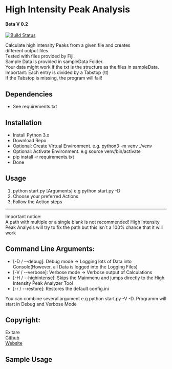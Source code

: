# High Intensity Peak Analysis

#### Beta V 0.2
[![Build Status](https://travis-ci.org/Exitare/High-Intensity-Peak-Analysis.svg?branch=master)](https://travis-ci.org/AvariusProject/AvariusCore)

Calculate high intensity Peaks from a given file and creates  
different output files.  
Tested with files provided by Fiji.  
Sample Data is provided in sampleData Folder.  
Your data might work if the txt is the structure as the files in sampleData.  
Important: Each entry is divided by a Tabstop (\t)  
If the Tabstop is missing, the program will fail!


## Dependencies

- See requirements.txt


## Installation
- Install Python 3.x
- Download Repo
- Optional: Create Virtual Environment. e.g. python3 -m venv ./venv
- Optional: Activate Environment. e.g source venv/bin/activate
- pip install -r requirements.txt
- Done



## Usage

1. python start.py [Arguments] e.g python start.py -D 
2. Choose your preferred Actions
3. Follow the Action steps

*** 
Important notice:  
A path with multiple or a single blank is not recommended!
High Intensity Peak Analysis will try to fix the path but this isn´t a 
100% chance that it will work

## Command Line Arguments:

- [-D / --debug]: Debug mode -> Logging lots of Data into Console(However, all Data is logged into the Logging Files)
- [-V / --verbose]: Verbose mode -> Verbose output of Calculations  
- [-H / --highintense]: Skips the Mainmenu and jumps directly to the High Intensity Peak Analyzer Tool
- [-r / --restore]: Restores the default config.ini

You can combine several argument e.g 
python start.py -V -D. Programm will start in Debug and Verbose Mode



## Copyright:
  Exitare  
  [Github](https://github.com/Exitare)  
  [Website](https://exitare.de)
  
  
## Sample Usage

    